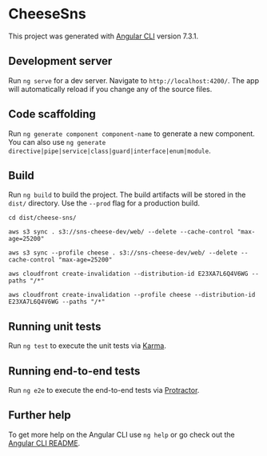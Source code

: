 # CheeseSns

This project was generated with [Angular CLI](https://github.com/angular/angular-cli) version 7.3.1.

## Development server

Run `ng serve` for a dev server. Navigate to `http://localhost:4200/`. The app will automatically reload if you change any of the source files.

## Code scaffolding

Run `ng generate component component-name` to generate a new component. You can also use `ng generate directive|pipe|service|class|guard|interface|enum|module`.

## Build

Run `ng build` to build the project. The build artifacts will be stored in the `dist/` directory. Use the `--prod` flag for a production build.

`cd dist/cheese-sns/`

`aws s3 sync . s3://sns-cheese-dev/web/ --delete --cache-control "max-age=25200"`

`aws s3 sync --profile cheese . s3://sns-cheese-dev/web/ --delete --cache-control "max-age=25200"`

`aws cloudfront create-invalidation --distribution-id E23XA7L6Q4V6WG --paths "/*"`

`aws cloudfront create-invalidation --profile cheese --distribution-id E23XA7L6Q4V6WG --paths "/*"`

## Running unit tests

Run `ng test` to execute the unit tests via [Karma](https://karma-runner.github.io).

## Running end-to-end tests

Run `ng e2e` to execute the end-to-end tests via [Protractor](http://www.protractortest.org/).

## Further help

To get more help on the Angular CLI use `ng help` or go check out the [Angular CLI README](https://github.com/angular/angular-cli/blob/master/README.md).
